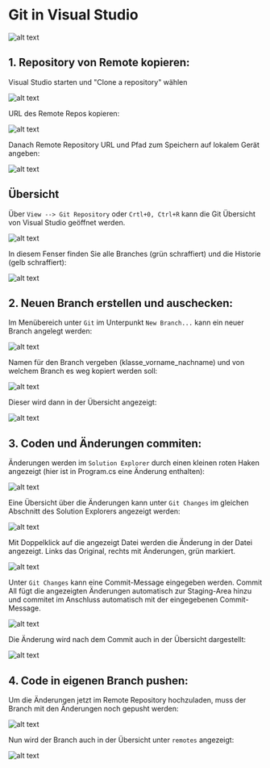 # Git in Visual Studio

![alt text](git-workflow-1.png)

## 1. Repository von Remote kopieren:

Visual Studio starten und "Clone a repository" wählen

![alt text](vs_clone_a_repo.png)

URL des Remote Repos kopieren:

![alt text](remote-repo-url.png)

Danach Remote Repository URL und Pfad zum Speichern auf lokalem Gerät angeben:

![alt text](vs_clone_url.png)

## Übersicht

Über `View --> Git Repository` oder `Crtl+0, Ctrl+R` kann die Git Übersicht von Visual Studio geöffnet werden.

![alt text](git-overview_view.png)

In diesem Fenser finden Sie alle Branches (grün schraffiert) und die Historie (gelb schraffiert):

![alt text](overview_detailed.png)

## 2. Neuen Branch erstellen und auschecken:

Im Menübereich unter `Git` im Unterpunkt `New Branch...` kann ein neuer Branch angelegt werden:

![alt text](git_new_branch_toolbar.png)

Namen für den Branch vergeben (klasse_vorname_nachname) und von welchem Branch es weg kopiert werden soll:

![alt text](git_create_new_branch.png)

Dieser wird dann in der Übersicht angezeigt:

![alt text](git_new_branch_in_overview.png)

## 3. Coden und Änderungen commiten:

Änderungen werden im `Solution Explorer` durch einen kleinen roten Haken angezeigt (hier ist in Program.cs eine Änderung enthalten):

![alt text](git_change_solution_explorer.png)

Eine Übersicht über die Änderungen kann unter `Git Changes` im gleichen Abschnitt des Solution Explorers angezeigt werden:

![alt text](git_in_solution_explorer.png)

Mit Doppelklick auf die angezeigt Datei werden die Änderung in der Datei angezeigt. Links das Original, rechts mit Änderungen, grün markiert.

![alt text](git_changed_file.png)

Unter `Git Changes` kann eine Commit-Message eingegeben werden. Commit All fügt die angezeigten Änderungen automatisch zur Staging-Area hinzu und commitet im Anschluss automatisch mit der eingegebenen Commit-Message.

![alt text](git_commit_message.png)

Die Änderung wird nach dem Commit auch in der Übersicht dargestellt:

![alt text](git_change_in_overview.png)

## 4. Code in eigenen Branch pushen:

Um die Änderungen jetzt im Remote Repository hochzuladen, muss der Branch mit den Änderungen noch gepusht werden:

![alt text](git_push_branch.png)

Nun wird der Branch auch in der Übersicht unter `remotes` angezeigt:

![alt text](git_remotes.png)